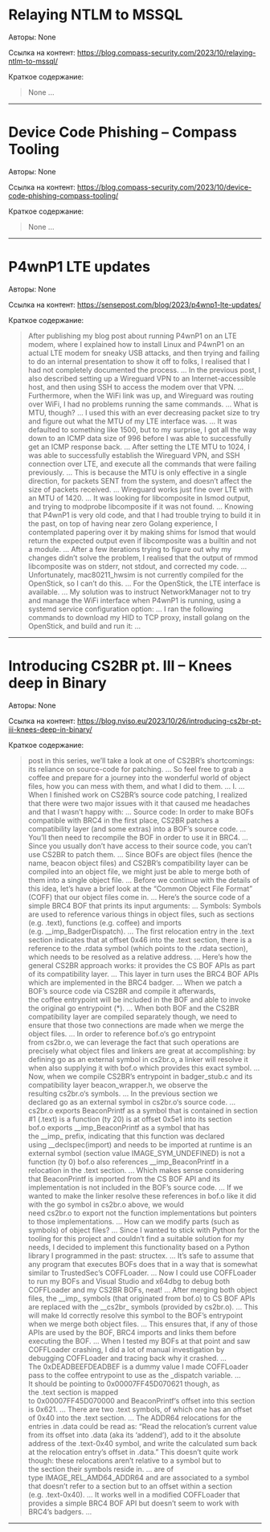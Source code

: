 # Relaying NTLM to MSSQL

Авторы: 
None

Ссылка на контент: 
https://blog.compass-security.com/2023/10/relaying-ntlm-to-mssql/

Краткое содержание: 

<blockquote>
None       ...       
</blockquote>

---

# Device Code Phishing – Compass Tooling

Авторы: 
None

Ссылка на контент: 
https://blog.compass-security.com/2023/10/device-code-phishing-compass-tooling/

Краткое содержание: 

<blockquote>
None       ...       
</blockquote>

---

# P4wnP1 LTE updates

Авторы: 
None

Ссылка на контент: 
https://sensepost.com/blog/2023/p4wnp1-lte-updates/

Краткое содержание: 

<blockquote>
After publishing my blog post about running P4wnP1 on an LTE modem, where I explained how to install Linux and P4wnP1 on an actual LTE modem for sneaky USB attacks, and then trying and failing to do an internal presentation to show it off to folks, I realised that I had not completely documented the process.       ...        In the previous post, I also described setting up a Wireguard VPN to an Internet-accessible host, and then using SSH to access the modem over that VPN.       ...        Furthermore, when the WiFi link was up, and Wireguard was routing over WiFi, I had no problems running the same commands.       ...        What is MTU, though?       ...        I used this with an ever decreasing packet size to try and figure out what the MTU of my LTE interface was.       ...        It was defaulted to something like 1500, but to my surprise, I got all the way down to an ICMP data size of 996 before I was able to successfully get an ICMP response back.       ...        After setting the LTE MTU to 1024, I was able to successfully establish the Wireguard VPN, and SSH connection over LTE, and execute all the commands that were failing previously.       ...        This is because the MTU is only effective in a single direction, for packets SENT from the system, and doesn’t affect the size of packets received.       ...        Wireguard works just fine over LTE with an MTU of 1420.       ...        It was looking for libcomposite in lsmod output, and trying to modprobe libcomposite if it was not found.       ...        Knowing that P4wnP1 is very old code, and that I had trouble trying to build it in the past, on top of having near zero Golang experience, I contemplated papering over it by making shims for lsmod that would return the expected output even if libcomposite was a builtin and not a module.       ...        After a few iterations trying to figure out why my changes didn’t solve the problem, I realised that the output of rmmod libcomposite was on stderr, not stdout, and corrected my code.       ...        Unfortunately, mac80211_hwsim is not currently compiled for the OpenStick, so I can’t do this.       ...        For the OpenStick, the LTE interface is available.       ...        My solution was to instruct NetworkManager not to try and manage the WiFi interface when P4wnP1 is running, using a systemd service configuration option:       ...        I ran the following commands to download my HID to TCP proxy, install golang on the OpenStick, and build and run it:       ...       
</blockquote>

---

# Introducing CS2BR pt. III – Knees deep in Binary

Авторы: 
None

Ссылка на контент: 
https://blog.nviso.eu/2023/10/26/introducing-cs2br-pt-iii-knees-deep-in-binary/

Краткое содержание: 

<blockquote>
post in this series, we’ll take a look at one of CS2BR’s shortcomings: its reliance on source-code for patching.       ...        So feel free to grab a coffee and prepare for a journey into the wonderful world of object files, how you can mess with them, and what I did to them.       ...        I.       ...        When I finished work on CS2BR’s source code patching, I realized that there were two major issues with it that caused me headaches and that I wasn’t happy with:       ...        Source code: In order to make BOFs compatible with BRC4 in the first place, CS2BR patches a compatibility layer (and some extras) into a BOF’s source code.       ...        You’ll then need to recompile the BOF in order to use it in BRC4.       ...        Since you usually don’t have access to their source code, you can’t use CS2BR to patch them.       ...        Since BOFs are object files (hence the name, beacon object files) and CS2BR’s compatibility layer can be compiled into an object file, we might just be able to merge both of them into a single object file.       ...        Before we continue with the details of this idea, let’s have a brief look at the “Common Object File Format” (COFF) that our object files come in.       ...        Here’s the source code of a simple BRC4 BOF that prints its input arguments:       ...        Symbols: Symbols are used to reference various things in object files, such as sections (e.g. .text), functions (e.g. coffee) and imports (e.g. __imp_BadgerDispatch).       ...        The first relocation entry in the .text section indicates that at offset 0x46 into the .text section, there is a reference to the .rdata symbol (which points to the .rdata section), which needs to be resolved as a relative address.       ...        Here’s how the general CS2BR approach works: it provides the CS BOF APIs as part of its compatibility layer.       ...        This layer in turn uses the BRC4 BOF APIs which are implemented in the BRC4 badger.       ...        When we patch a BOF’s source code via CS2BR and compile it afterwards, the coffee entrypoint will be included in the BOF and able to invoke the original go entrypoint (*).       ...        When both BOF and the CS2BR compatibility layer are compiled separately though, we need to ensure that those two connections are made when we merge the object files.       ...        In order to reference bof.o‘s go entrypoint from cs2br.o, we can leverage the fact that such operations are precisely what object files and linkers are great at accomplishing: by defining go as an external symbol in cs2br.o, a linker will resolve it when also supplying it with bof.o which provides this exact symbol.       ...        Now, when we compile CS2BR’s entrypoint in badger_stub.c and its compatibility layer beacon_wrapper.h, we observe the resulting cs2br.o‘s symbols.       ...        In the previous section we declared go as an external symbol in cs2br.o‘s source code.       ...        cs2br.o exports BeaconPrintf as a symbol that is contained in section #1 (.text) is a function (ty 20) is at offset 0x5e1 into its section bof.o exports __imp_BeaconPrintf as a symbol that has the __imp_ prefix, indicating that this function was declared using __declspec(import) and needs to be imported at runtime is an external symbol (section value IMAGE_SYM_UNDEFINED) is not a function (ty 0) bof.o also references __imp_BeaconPrintf in a relocation in the .text section.       ...        Which makes sense considering that BeaconPrintf is imported from the CS BOF API and its implementation is not included in the BOF’s source code.       ...        If we wanted to make the linker resolve these references in bof.o like it did with the go symbol in cs2br.o above, we would need cs2br.o to export not the function implementations but pointers to those implementations.       ...        How can we modify parts (such as symbols) of object files?       ...        Since I wanted to stick with Python for the tooling for this project and couldn’t find a suitable solution for my needs, I decided to implement this functionality based on a Python library I programmed in the past: structex.       ...        It’s safe to assume that any program that executes BOFs does that in a way that is somewhat similar to TrustedSec’s COFFLoader.       ...        Now I could use COFFLoader to run my BOFs and Visual Studio and x64dbg to debug both COFFLoader and my CS2BR BOFs, neat!       ...        After merging both object files, the __imp_ symbols (that originated from bof.o) to CS BOF APIs are replaced with the __cs2br_ symbols (provided by cs2br.o).       ...        This will make ld correctly resolve this symbol to the BOF’s entrypoint when we merge both object files.       ...        This ensures that, if any of those APIs are used by the BOF, BRC4 imports and links them before executing the BOF.       ...        When I tested my BOFs at that point and saw COFFLoader crashing, I did a lot of manual investigation by debugging COFFLoader and tracing back why it crashed.       ...        The 0xDEADBEEFDEADBEF is a dummy value I made COFFLoader pass to the coffee entrypoint to use as the _dispatch variable.       ...        It should be pointing to 0x00007FF45D070621 though, as the .text section is mapped to 0x00007FF45D070000 and BeaconPrintf‘s offset into this section is 0x621.       ...        There are two .text symbols, of which one has an offset of 0x40 into the .text section.       ...        The ADDR64 relocations for the entries in .data could be read as: “Read the relocation’s current value from its offset into .data (aka its ‘addend’), add to it the absolute address of the .text-0x40 symbol, and write the calculated sum back at the relocation entry’s offset in .data.” This doesn’t quite work though: these relocations aren’t relative to a symbol but to the section their symbols reside in.       ...        are of type IMAGE_REL_AMD64_ADDR64 and are associated to a symbol that doesn’t refer to a section but to an offset within a section (e.g. .text-0x40).       ...        It works well in a modified COFFLoader that provides a simple BRC4 BOF API but doesn’t seem to work with BRC4’s badgers.       ...       
</blockquote>

---

